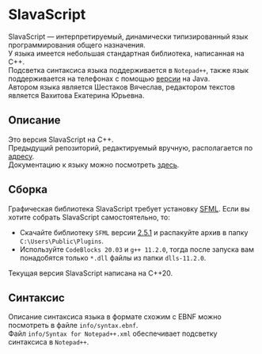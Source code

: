 # SlavaScript
SlavaScript — интерпретируемый, динамически типизированный язык программирования общего назначения.  
У языка имеется небольшая стандартная библиотека, написанная на C++.  
Подсветка синтаксиса языка поддерживается в `Notepad++`, также язык поддерживается на телефонах с помощью [версии](https://github.com/slavashestakov2005/SlavaScript) на Java.  
Автором языка является Шестаков Вячеслав, редактором текстов является Вахитова Екатерина Юрьевна.

## Описание
Это версия SlavaScript на C++.  
Предыдущий репозиторий, редактируемый вручную, располагается по [адресу](https://github.com/slavashestakov2005/Version_on_C).  
Документацию к языку можно посмотреть [здесь](https://drive.google.com/file/d/1JXeZC6GDskKCiZNyj6zwlt4cYiHpMhEf/view?usp=sharing).

## Сборка
Графическая библиотека SlavaScript требует установку [SFML](https://www.sfml-dev.org/). Если вы хотите собрать SlavaScript самостоятельно, то:
+ Скачайте библиотеку `SFML` версии [2.5.1](https://www.sfml-dev.org/files/SFML-2.5.1-windows-gcc-7.3.0-mingw-64-bit.zip) и распакуйте архив в папку `C:\Users\Public\Plugins`.
+ Используйте `CodeBlocks 20.03` и `g++ 11.2.0`, тогда после запуска вам понадобятся только `*.dll` файлы из папки `dlls-11.2.0`.

Текущая версия SlavaScript написана на C++20.

## Синтаксис
Описание синтаксиса языка в формате схожим с EBNF можно посмотреть в файле `info/syntax.ebnf`.  
Файл `info/Syntax for Notepad++.xml` обеспечивает подсветку синтаксиса в `Notepad++`.
